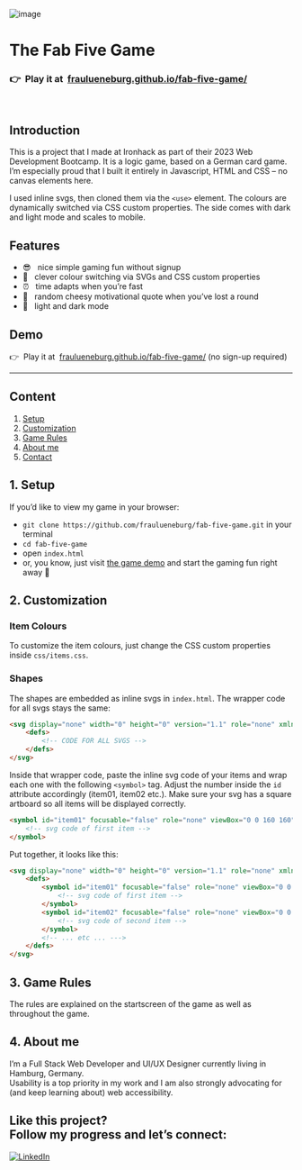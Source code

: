 ![image](https://github.com/fraulueneburg/fab-five-game/assets/122455194/996cf23b-297c-4714-8c0c-77ab65ddf475)

# The Fab Five Game

### <span aria-hidden="true">👉&nbsp;&nbsp;</span>Play it at&nbsp;&nbsp;[fraulueneburg.github.io/fab-five-game/](https://fraulueneburg.github.io/fab-five-game/)

<br />

## Introduction

This is a project that I made at Ironhack as part of their 2023 Web Development Bootcamp. It is a logic game, based on a German card game. I’m especially proud that I built it entirely in Javascript, HTML and CSS – no canvas elements here.

I used inline svgs, then cloned them via the `<use>` element. The colours are dynamically switched via CSS custom properties. The side comes with dark and light mode and scales to mobile.

## Features

- <span aria-hidden="true">😎&nbsp;&nbsp; </span>nice simple gaming fun without signup
- <span aria-hidden="true">🌈&nbsp;&nbsp; </span>clever colour switching via SVGs and CSS custom properties
- <span aria-hidden="true">⏰&nbsp;&nbsp; </span>time adapts when you’re fast
- <span aria-hidden="true">🌄&nbsp;&nbsp; </span>random cheesy motivational quote when you’ve lost a round
- <span aria-hidden="true">🌙&nbsp;&nbsp; </span>light and dark mode

## Demo

<span aria-hidden="true">👉&nbsp;&nbsp;</span>Play it at&nbsp;&nbsp;[fraulueneburg.github.io/fab-five-game/](https://fraulueneburg.github.io/fab-five-game/) (no sign-up required)

---

## Content

1. [Setup](#Setup)
2. [Customization](#Customization)
3. [Game Rules](#Game_Rules)
4. [About me](#About_me)
5. [Contact](#like-thisfollow-my-progress)

## 1. Setup

If you’d like to view my game in your browser:

- `git clone https://github.com/fraulueneburg/fab-five-game.git` in your terminal
- `cd fab-five-game`
- open `index.html`
- or, you know, just visit [the game demo](https://fraulueneburg.github.io/fab-five-game/) and start the gaming fun right away 🚀

## 2. Customization

### Item Colours

To customize the item colours, just change the CSS custom properties inside `css/items.css`.

### Shapes

The shapes are embedded as inline svgs in `index.html`. The wrapper code for all svgs stays the same:

```html
<svg display="none" width="0" height="0" version="1.1" role="none" xmlns="http://www.w3.org/2000/svg">
	<defs>
		<!-- CODE FOR ALL SVGS -->
	</defs>
</svg>
```

Inside that wrapper code, paste the inline svg code of your items and wrap each one with the following `<symbol>` tag. Adjust the number inside the `id` attribute accordingly (item01, item02 etc.). Make sure your svg has a square artboard so all items will be displayed correctly.

```html
<symbol id="item01" focusable="false" role="none" viewBox="0 0 160 160">
	<!-- svg code of first item -->
</symbol>
```

Put together, it looks like this:

```html
<svg display="none" width="0" height="0" version="1.1" role="none" xmlns="http://www.w3.org/2000/svg">
	<defs>
		<symbol id="item01" focusable="false" role="none" viewBox="0 0 160 160">
			<!-- svg code of first item -->
		</symbol>
		<symbol id="item02" focusable="false" role="none" viewBox="0 0 160 160">
			<!-- svg code of second item -->
		</symbol>
		<!-- ... etc ... --->
	</defs>
</svg>
```

## 3. Game Rules

The rules are explained on the startscreen of the game as well as throughout the game.

## 4. About me

I’m a Full Stack Web Developer and UI/UX Designer currently living in Hamburg, Germany.  
Usability is a top priority in my work and I am also strongly advocating for (and keep learning about) web accessibility.

## Like this project? <br />Follow my progress and let’s connect:

<a href="https://linkedin.com/in/fraulueneburg" target="_blank">
<img alt="LinkedIn" src="https://img.shields.io/badge/-linkedin-1572B6?&style=for-the-badge&logo=css3&logoColor=white" />
</a>

